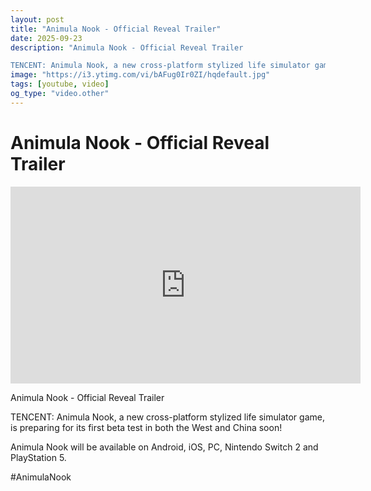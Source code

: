 ```yaml
---
layout: post
title: "Animula Nook - Official Reveal Trailer"
date: 2025-09-23
description: "Animula Nook - Official Reveal Trailer

TENCENT: Animula Nook, a new cross-platform stylized life simulator game, is preparing for its first beta test i..."
image: "https://i3.ytimg.com/vi/bAFug0Ir0ZI/hqdefault.jpg"
tags: [youtube, video]
og_type: "video.other"
---
```


<script type="application/ld+json">
{
  "@context": "http://schema.org",
  "@type": "VideoObject",
  "name": "Animula Nook - Official Reveal Trailer",
  "description": "Animula Nook - Official Reveal Trailer\n\nTENCENT: Animula Nook, a new cross-platform stylized life simulator game, is preparing for its first beta test in both the West and China soon!\n\nAnimula Nook will be available on Android, iOS, PC, Nintendo Switch 2 and PlayStation 5.\n\n#AnimulaNook",
  "thumbnailUrl": "https://i3.ytimg.com/vi/bAFug0Ir0ZI/hqdefault.jpg",
  "uploadDate": "2025-09-23T20:25:42",
  "embedUrl": "https://www.youtube.com/embed/bAFug0Ir0ZI",
  "publisher": {
    "@type": "Person",
    "name": "Celo Zaga"
  },
  "mainEntityOfPage": {
    "@type": "WebPage",
    "@id": "https://celozaga.github.io/2025/09/23/animula-nook---official-reveal-trailer-bAFug0Ir0ZI.html"
  },
  "duration": "PT0M0S"
}
</script>

<script type="application/ld+json">
{
  "@context": "http://schema.org",
  "@type": "BlogPosting",
  "headline": "Animula Nook - Official Reveal Trailer",
  "image": "https://i3.ytimg.com/vi/bAFug0Ir0ZI/hqdefault.jpg",
  "publisher": {
    "@type": "Person",
    "name": "Celo Zaga"
  },
  "url": "https://celozaga.github.io/2025/09/23/animula-nook---official-reveal-trailer-bAFug0Ir0ZI.html",
  "datePublished": "2025-09-23T20:25:42",
  "dateCreated": "2025-09-23T20:25:42",
  "dateModified": "2025-09-23T20:25:42",
  "description": "Animula Nook - Official Reveal Trailer\n\nTENCENT: Animula Nook, a new cross-platform stylized life simulator game, is preparing for its first beta test i...",
  "author": {
    "@type": "Person",
    "name": "Celo Zaga"
  },
  "mainEntityOfPage": {
    "@type": "WebPage",
    "@id": "https://celozaga.github.io/2025/09/23/animula-nook---official-reveal-trailer-bAFug0Ir0ZI.html"
  }
}
</script>

<h1 class="youtube-post-title">Animula Nook - Official Reveal Trailer</h1>

<iframe width="560" height="315" src="https://www.youtube.com/embed/bAFug0Ir0ZI" class="youtube-post-embed" frameborder="0" allowfullscreen></iframe>

<p class="youtube-post-description">Animula Nook - Official Reveal Trailer

TENCENT: Animula Nook, a new cross-platform stylized life simulator game, is preparing for its first beta test in both the West and China soon!

Animula Nook will be available on Android, iOS, PC, Nintendo Switch 2 and PlayStation 5.

#AnimulaNook</p>
